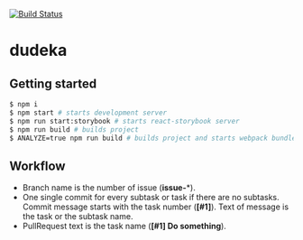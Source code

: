 [![Build Status](https://travis-ci.org/dudeka-team/potracheno.svg)](https://travis-ci.org/dudeka-team/potracheno)
# dudeka

## Getting started

```bash
$ npm i
$ npm start # starts development server
$ npm run start:storybook # starts react-storybook server
$ npm run build # builds project
$ ANALYZE=true npm run build # builds project and starts webpack bundle analyzer server
```

## Workflow

- Branch name is the number of issue (**issue-***).
- One single commit for every subtask or task if there are no subtasks. Сommit message starts with the task number (**[#1]**). Text of message is the task or the subtask name.
- PullRequest text is the task name (**[#1] Do something**).
